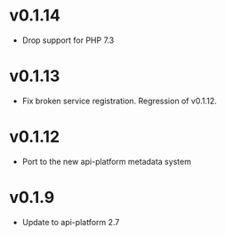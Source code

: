 # v0.1.14

* Drop support for PHP 7.3

# v0.1.13

* Fix broken service registration. Regression of v0.1.12.

# v0.1.12

* Port to the new api-platform metadata system

# v0.1.9

* Update to api-platform 2.7
